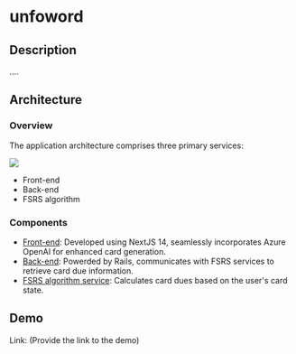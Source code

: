 # unfoword

## Description

....

## Architecture

### Overview

The application architecture comprises three primary services:

![](https://github.com/adhhl/.github/assets/75170473/0d9b9474-408f-49bd-9db9-626a5fbb45eb)

+ Front-end
+ Back-end
+ FSRS algorithm

### Components

+ [Front-end](): Developed using NextJS 14, seamlessly incorporates Azure OpenAI for enhanced card generation. 
+ [Back-end](https://github.com/adhhl/backend): Powerded by Rails, communicates with FSRS services to retrieve card due information.
+ [FSRS algorithm service](https://github.com/adhhl/fsrs): Calculates card dues based on the user's card state.


## Demo

Link: (Provide the link to the demo)
